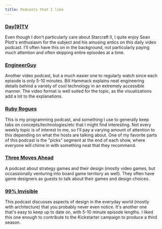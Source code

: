 ```yaml
---
title: Podcasts that I like
---
```


### [Day[9]TV](http://day9.tv/)

Even though I don't particularly care about Starcraft II, I quite enjoy Sean Plott's enthusiasm for the subject and his amusing antics on this daily video podcast. I'll often have this on in the background, not particularly paying much attention and often skipping entire episodes at a time.

### [EngineerGuy](http://www.engineerguy.com/)

Another video podcast, but a much easier one to regularly watch since each episode is only 5-10 minutes. Bill Hammack explains neat engineering details behind a variety of cool technology in an extremely accessible manner. The video format is well suited for the topic, as the visualizations add a lot to the explanations.

### [Ruby Rogues](http://rubyrogues.com/)

This is my programming podcast, and something I use to generally keep tabs on concepts/technologies/etc that I might find interesting. Not every weekly topic is of interest to me, so I'll pay a varying amount of attention to this depending on what the hosts are talking about. One of my favorite parts of this podcast is the "picks" segment at the end of each show, where everyone will chime in with something neat that they recommend.

### [Three Moves Ahead](http://flashofsteel.com/index.php/three-moves-ahead/)

A podcast about strategy games and their design (mostly video games, but occassionally venturing into board game territory as well). They often have game designers as guests to talk about their games and design choices.

### [99% Invisible](http://99percentinvisible.org/)

This podcast discusses aspects of design in the everyday world (mostly with architecture) that you probably never even notice. It's another one that's easy to keep up to date on, with 5-10 minute episode lengths. I liked this one enough to contribute to the Kickstarter campaign to produce a third season.
